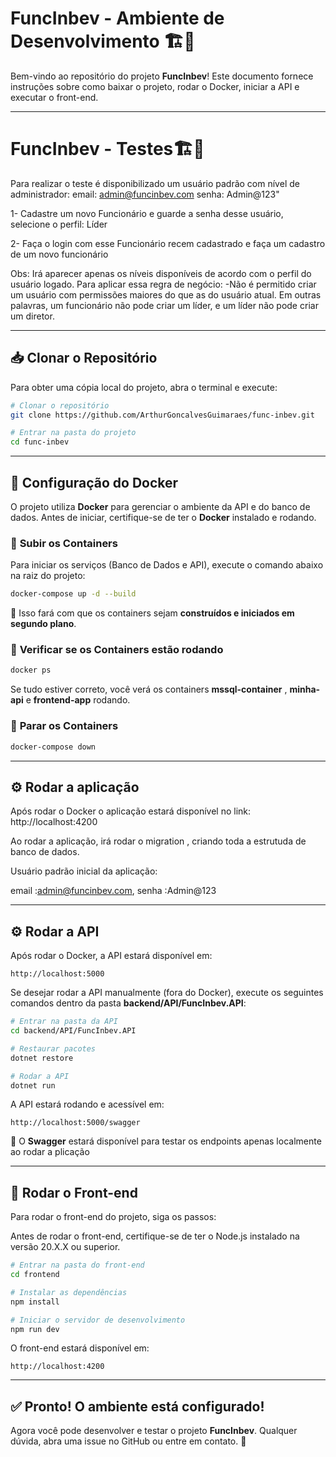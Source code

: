 # FuncInbev - Ambiente de Desenvolvimento 🏗️🚀

Bem-vindo ao repositório do projeto **FuncInbev**! Este documento fornece instruções sobre como baixar o projeto, rodar o Docker, iniciar a API e executar o front-end.

---

# FuncInbev - Testes🏗️🚀

Para realizar o teste é disponibilizado um usuário padrão com nível de administrador:
  email: admin@funcinbev.com
  senha: Admin@123"

1- Cadastre um novo Funcionário e guarde a senha desse usuário, selecione o perfil: Líder

2- Faça o login com esse Funcionário recem cadastrado e faça um cadastro de um novo funcionário


  Obs: Irá aparecer apenas os níveis disponíveis de acordo com o perfil do usuário logado.
  Para aplicar essa regra de negócio:
  -Não é permitido criar um usuário com permissões maiores do que as do usuário atual. Em outras palavras, um funcionário não pode criar um líder, e um líder não pode criar um diretor.

---

## 📥 Clonar o Repositório

Para obter uma cópia local do projeto, abra o terminal e execute:

```bash
# Clonar o repositório
git clone https://github.com/ArthurGoncalvesGuimaraes/func-inbev.git

# Entrar na pasta do projeto
cd func-inbev
```

---

## 🐳 Configuração do Docker

O projeto utiliza **Docker** para gerenciar o ambiente da API e do banco de dados. Antes de iniciar, certifique-se de ter o **Docker** instalado e rodando.

### 🔹 **Subir os Containers**

Para iniciar os serviços (Banco de Dados e API), execute o comando abaixo na raiz do projeto:

```bash
docker-compose up -d --build
```

📌 Isso fará com que os containers sejam **construídos e iniciados em segundo plano**.

### 🔹 **Verificar se os Containers estão rodando**

```bash
docker ps
```

Se tudo estiver correto, você verá os containers **mssql-container** , **minha-api** e **frontend-app** rodando.

### 🔹 **Parar os Containers**

```bash
docker-compose down
```

---
## ⚙️ Rodar a aplicação

Após rodar o Docker o aplicação estará disponível no link: http://localhost:4200

Ao rodar  a aplicação, irá rodar o migration , criando toda a estrutuda de banco de dados.

Usuário padrão inicial da aplicação:

  email :admin@funcinbev.com,
  senha :Admin@123

---

## ⚙️ Rodar a API

Após rodar o Docker, a API estará disponível em:

```
http://localhost:5000
```

Se desejar rodar a API manualmente (fora do Docker), execute os seguintes comandos dentro da pasta **backend/API/FuncInbev.API**:

```bash
# Entrar na pasta da API
cd backend/API/FuncInbev.API

# Restaurar pacotes
dotnet restore

# Rodar a API
dotnet run
```

A API estará rodando e acessível em:
```
http://localhost:5000/swagger
```
📌 O **Swagger** estará disponível para testar os endpoints apenas localmente ao rodar a plicação

---

## 🎨 Rodar o Front-end

Para rodar o front-end do projeto, siga os passos:

Antes de rodar o front-end, certifique-se de ter o Node.js instalado na versão 20.X.X ou superior.

```bash
# Entrar na pasta do front-end
cd frontend

# Instalar as dependências
npm install

# Iniciar o servidor de desenvolvimento
npm run dev
```

O front-end estará disponível em:
```
http://localhost:4200
```

---

## ✅ Pronto! O ambiente está configurado!
Agora você pode desenvolver e testar o projeto **FuncInbev**. Qualquer dúvida, abra uma issue no GitHub ou entre em contato. 🚀
